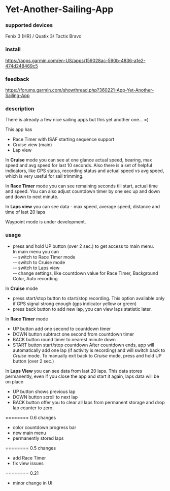 # Yet-Another-Sailing-App

### supported devices

Fenix 3 [HR] / Quatix 3/ Tactix Bravo 

### install

https://apps.garmin.com/en-US/apps/159028ac-590b-4836-a1e2-474d248469c5

### feedback 

https://forums.garmin.com/showthread.php?360221-App-Yet-Another-Sailing-App 

### description

There is already a few nice sailing apps but this yet another one... =)   

This app has 
- Race Timer with ISAF starting sequence support 
- Cruise view (main)
- Lap view 

In **Cruise** mode you can see at one glance actual speed, bearing, max speed and avg speed for last 10 seconds. Also there is a set of helpful indicators, like GPS status, recording status and actual speed vs avg speed, which is very useful for sail trimming.

In **Race Timer** mode you can see remaining seconds till start, actual time and speed. You can also adjust countdown timer by one sec up and down and down to next minute.

In **Laps view** you can see data - max speed, average speed, distance and time of last 20 laps  

Waypoint mode is under development.

### usage

- press and hold UP button (over 2 sec.) to get access to main menu.    
	In main menu you can   
   -- switch to Race Timer mode  
   -- switch to Cruise mode   
   -- switch to Laps view  
   -- change settings, like countdown value for Race Timer, Background Color, Auto recording  

In **Cruise** mode     
- press start/stop button to start/stop recording. This option available only if GPS signal strong enough (gps indicator yellow or green)
- press back button to add new lap, you can view laps statistic later.  
 
In **Race Timer** mode   
- UP button add one second to countdown timer
- DOWN button subtract one second from countdown timer
- BACK button round timer to nearest minute down 
- START button start/stop countdown
After countdown ends, app will automatically add one lap (if activity is recording) and will switch back to *Cruise* mode.
To manually exit back to *Cruise* mode, press and hold UP button (over 2 sec.) 

In **Laps View** you can see data from last 20 laps. This data stores permanently, even if you close the app and start it again, laps data will be on place  
- UP button shows previous lap
- DOWN button scroll to next lap
- BACK button offer you to clear all laps from permanent storage and drop lap counter to zero.   
   
======== 0.6 changes   
- color countdown progress bar   
- new main menu   
- permanently stored laps   
   
======== 0.5 changes   
- add Race Timer   
- fix view issues   
   
======== 0.21   
- minor change in UI   

